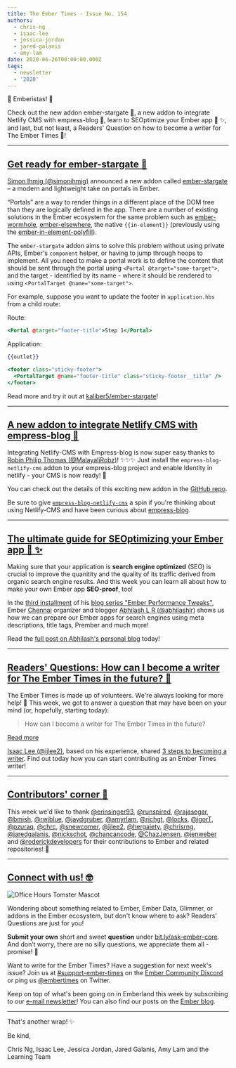 ```yaml
---
title: The Ember Times - Issue No. 154
authors:
  - chris-ng
  - isaac-lee
  - jessica-jordan
  - jared-galanis
  - amy-lam
date: 2020-06-26T00:00:00.000Z
tags:
  - newsletter
  - '2020'
---
```



👋 Emberistas! 🐹

Check out the new addon ember-stargate 🌟,
a new addon to integrate Netlify CMS with empress-blog 🎉,
learn to SEOptimize your Ember app 💪 ✨,
and last, but not least, a Readers' Question on how to become a writer for The Ember Times 📝!

<!-- READMORE -->

---

## [Get ready for ember-stargate 🌟](https://twitter.com/simonihmig/status/1274066847873273859)

[Simon Ihmig (@simonihmig)](https://github.com/simonihmig) announced a new addon called [ember-stargate](https://github.com/kaliber5/ember-stargate) – a modern and lightweight take on portals in Ember.

“Portals” are a way to render things in a different place of the DOM tree than they are logically defined in the app. There are a number of existing solutions in the Ember ecosystem for the same problem such as [ember-wormhole](https://github.com/yapplabs/ember-wormhole), [ember-elsewhere](https://github.com/ef4/ember-elsewhere), the native `{{in-element}}` (previously using the [ember-in-element-polyfill](https://github.com/ember-polyfills/ember-in-element-polyfill)).

The `ember-stargate` addon aims to solve this problem without using private APIs, Ember's `component` helper, or having to jump through hoops to implement. All you need to make a portal work is to define the content that should be sent through the portal using `<Portal @target="some-target">`, and the target - identified by its name - where it should be rendered to using `<PortalTarget @name="some-target">`.

For example, suppose you want to update the footer in `application.hbs` from a child route:

Route:

```handlebars
<Portal @target="footer-title">Step 1</Portal>
```

Application:

```handlebars
{{outlet}}

<footer class="sticky-footer">
  <PortalTarget @name="footer-title" class="sticky-footer__title" />
</footer>
```

Read more and try it out at [kaliber5/ember-stargate](https://github.com/kaliber5/ember-stargate)!

---

## [A new addon to integrate Netlify CMS with empress-blog 🎉](https://twitter.com/Robie577/status/1275728902854529025)

<!--alex ignore easy just-->
Integrating Netlify-CMS with Empress-blog is now super easy thanks to [Robin Philip Thomas (@MalayaliRobz)](https://github.com/MalayaliRobz)! ✨✨✨ Just install the `empress-blog-netlify-cms` addon to your empress-blog project and enable Identity in netlify - your CMS is now ready! 🎉

You can check out the details of this exciting new addon in the [GitHub repo](https://github.com/MalayaliRobz/empress-blog-netlify-cms).

Be sure to give [`empress-blog-netlify-cms`](https://github.com/MalayaliRobz/empress-blog-netlify-cms) a spin if you're thinking about using Netlify-CMS and have been curious about [empress-blog](https://github.com/empress/empress-blog).

---

## [The ultimate guide for SEOptimizing your Ember app 💪 ✨](https://abhilashlr.in/ember-performance-tweaks-part-3)

Making sure that your application is **search engine optimized** (SEO) is crucial to improve the quanitity and the quality of its traffic derived from organic search engine results. And this week you can learn all about how to make your own Ember app **SEO-proof**, too!

In the [third installment](https://abhilashlr.in/ember-performance-tweaks-part-3) of his [blog series "Ember Performance Tweaks"](https://twitter.com/abhilashlr/status/1252602425598328833), Ember [Chennai](https://www.meetup.com/EmberJS-Chennai/) organizer and blogger [Abhilash L R (@abhilashlr)](https://github.com/abhilashlr) shows us how we can prepare our Ember apps for search engines using meta descriptions, title tags, Prember and much more!

Read the [full post on Abhilash's personal blog](https://abhilashlr.in/ember-performance-tweaks-part-3) today!

---

## [Readers' Questions: How can I become a writer for The Ember Times in the future? 📝](https://discuss.emberjs.com/t/readers-questions-how-can-i-become-a-writer-for-the-ember-times-in-the-future/18006)

The Ember Times is made up of volunteers. We're always looking for more help! 🙂 This week, we got to answer a question that may have been on your mind (or, hopefully, starting today):

> How can I become a writer for The Ember Times in the future?

<a class="ember-button ember-button--centered" href="https://discuss.emberjs.com/t/readers-questions-how-can-i-become-a-writer-for-the-ember-times-in-the-future/18006">Read more</a>

[Isaac Lee (@ijlee2)](https://github.com/ijlee2), based on his experience, shared [3 steps to becoming a writer](https://discuss.emberjs.com/t/readers-questions-how-can-i-become-a-writer-for-the-ember-times-in-the-future/18006). Find out today how you can start contributing as an Ember Times writer!

---

## [Contributors' corner 👏](https://guides.emberjs.com/release/contributing/repositories/)

<p>This week we'd like to thank <a href="https://github.com/erinsinger93" target="gh-user">@erinsinger93</a>, <a href="https://github.com/runspired" target="gh-user">@runspired</a>, <a href="https://github.com/rajasegar" target="gh-user">@rajasegar</a>, <a href="https://github.com/bmish" target="gh-user">@bmish</a>, <a href="https://github.com/rwjblue" target="gh-user">@rwjblue</a>, <a href="https://github.com/jaydgruber" target="gh-user">@jaydgruber</a>, <a href="https://github.com/amyrlam" target="gh-user">@amyrlam</a>, <a href="https://github.com/richgt" target="gh-user">@richgt</a>, <a href="https://github.com/locks" target="gh-user">@locks</a>, <a href="https://github.com/igorT" target="gh-user">@igorT</a>, <a href="https://github.com/pzuraq" target="gh-user">@pzuraq</a>, <a href="https://github.com/chrc" target="gh-user">@chrc</a>, <a href="https://github.com/snewcomer" target="gh-user">@snewcomer</a>, <a href="https://github.com/ijlee2" target="gh-user">@ijlee2</a>, <a href="https://github.com/hergaiety" target="gh-user">@hergaiety</a>, <a href="https://github.com/chrisrng" target="gh-user">@chrisrng</a>, <a href="https://github.com/jaredgalanis" target="gh-user">@jaredgalanis</a>, <a href="https://github.com/nickschot" target="gh-user">@nickschot</a>, <a href="https://github.com/chancancode" target="gh-user">@chancancode</a>, <a href="https://github.com/ChazJensen" target="gh-user">@ChazJensen</a>, <a href="https://github.com/jenweber" target="gh-user">@jenweber</a> and <a href="https://github.com/roderickdevelopers" target="gh-user">@roderickdevelopers</a> for their contributions to Ember and related repositories! 💖</p>

---

## [Connect with us! 🤓](https://docs.google.com/forms/d/e/1FAIpQLScqu7Lw_9cIkRtAiXKitgkAo4xX_pV1pdCfMJgIr6Py1V-9Og/viewform)

<div class="blog-row">
  <img class="float-right small transparent padded" alt="Office Hours Tomster Mascot" title="Readers' Questions" src="/images/tomsters/officehours.png" />

  <p>Wondering about something related to Ember, Ember Data, Glimmer, or addons in the Ember ecosystem, but don't know where to ask? Readers’ Questions are just for you!</p>

  <p><strong>Submit your own</strong> short and sweet <strong>question</strong> under <a href="https://bit.ly/ask-ember-core" target="rq">bit.ly/ask-ember-core</a>. And don’t worry, there are no silly questions, we appreciate them all - promise! 🤞</p>

  <p>Want to write for the Ember Times? Have a suggestion for next week's issue? Join us at <a href="https://discordapp.com/channels/480462759797063690/485450546887786506">#support-ember-times</a> on the <a href="https://discordapp.com/invite/zT3asNS">Ember Community Discord</a> or ping us <a href="https://twitter.com/embertimes">@embertimes</a> on Twitter.</p>

  <p>Keep on top of what's been going on in Emberland this week by subscribing to our <a href="https://the-emberjs-times.ongoodbits.com/">e-mail newsletter</a>! You can also find our posts on the <a href="https://emberjs.com/blog/tags/newsletter.html">Ember blog</a>.</p>
</div>

---

That's another wrap! ✨

Be kind,

Chris Ng, Isaac Lee, Jessica Jordan, Jared Galanis, Amy Lam and the Learning Team
